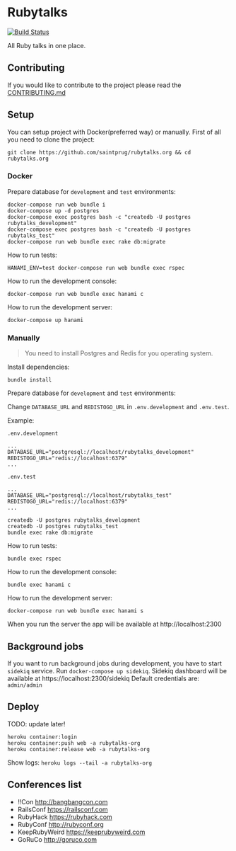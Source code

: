 # Rubytalks
[![Build Status](https://drone.fuckrf.cf/api/badges/k0va1/rubytalks.org/status.svg)](https://drone.fuckrf.cf/k0va1/rubytalks.org)

All Ruby talks in one place.

## Contributing

If you would like to contribute to the project please read the [CONTRIBUTING.md](https://github.com/saintprug/rubytalks.org/blob/master/CONTRIBUTING.md)

## Setup

You can setup project with Docker(preferred way) or manually.
First of all you need to clone the project:

```
git clone https://github.com/saintprug/rubytalks.org && cd rubytalks.org
```

### Docker

Prepare database for `development` and `test` environments:

```
docker-compose run web bundle i
docker-compose up -d postgres
docker-compose exec postgres bash -c "createdb -U postgres rubytalks_development"
docker-compose exec postgres bash -c "createdb -U postgres rubytalks_test"
docker-compose run web bundle exec rake db:migrate
```

How to run tests:

```
HANAMI_ENV=test docker-compose run web bundle exec rspec
```

How to run the development console:

```
docker-compose run web bundle exec hanami c
```

How to run the development server:

```
docker-compose up hanami
```

### Manually

> You need to install Postgres and Redis for you operating system.

Install dependencies:

```
bundle install
```

Prepare database for `development` and `test` environments:

Change `DATABASE_URL` and `REDISTOGO_URL` in `.env.development` and `.env.test`.

Example:

`.env.development`
```
...
DATABASE_URL="postgresql://localhost/rubytalks_development"
REDISTOGO_URL="redis://localhost:6379"
...
```

`.env.test`
```
...
DATABASE_URL="postgresql://localhost/rubytalks_test"
REDISTOGO_URL="redis://localhost:6379"
...
```


```
createdb -U postgres rubytalks_development
createdb -U postgres rubytalks_test
bundle exec rake db:migrate
```

How to run tests:

```
bundle exec rspec
```

How to run the development console:

```
bundle exec hanami c
```

How to run the development server:

```
docker-compose run web bundle exec hanami s
```

When you run the server the app will be available at http://localhost:2300

## Background jobs

If you want to run background jobs during development, you have to start `sidekiq` service.
Run `docker-compose up sidekiq`. Sidekiq dashboard will be available at https://localhost:2300/sidekiq
Default credentials are: `admin/admin`

## Deploy

TODO: update later!
```
heroku container:login
heroku container:push web -a rubytalks-org
heroku container:release web -a rubytalks-org
```

Show logs: `heroku logs --tail -a rubytalks-org`

## Conferences list

* !!Con http://bangbangcon.com
* RailsConf https://railsconf.com
* RubyHack https://rubyhack.com
* RubyConf http://rubyconf.org
* KeepRubyWeird https://keeprubyweird.com
* GoRuCo http://goruco.com
